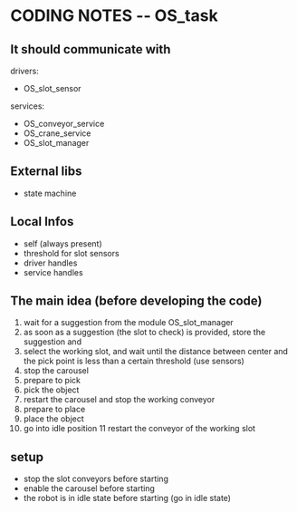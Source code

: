 # CODING NOTES -- OS_task

## It should communicate with

drivers:

- OS_slot_sensor

services:

- OS_conveyor_service
- OS_crane_service
- OS_slot_manager

## External libs

- state machine

## Local Infos

- self (always present)
- threshold for slot sensors
- driver handles
- service handles

## The main idea (before developing the code)

1. wait for a suggestion from the module OS_slot_manager
2. as soon as a suggestion (the slot to check) is provided, store the suggestion and 
3. select the working slot, and wait until the distance between center and the pick point is less than a certain threshold (use sensors)
4. stop the carousel
5. prepare to pick
6. pick the object
7. restart the carousel and stop the working conveyor
8. prepare to place
9. place the object
10. go into idle position
11 restart the conveyor of the working slot



## setup

- stop the slot conveyors before starting
- enable the carousel before starting
- the robot is in idle state before starting (go in idle state)